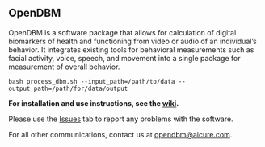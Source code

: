 ## OpenDBM 

OpenDBM is a software package that allows for calculation of digital 
biomarkers of health and functioning from video or audio of an individual’s 
behavior. It integrates existing tools for behavioral measurements such as
facial activity, voice, speech, and movement into a single package for measurement 
of overall behavior.

``` bash process_dbm.sh --input_path=/path/to/data --output_path=/path/for/data/output ```

**For installation and use instructions, see the [wiki](https://github.com/AiCure/open_dbm/wiki).**

Please use the [Issues](https://github.com/AiCure/open_dbm/issues) tab to report any problems with the software.

For all other communications, contact us at opendbm@aicure.com.
